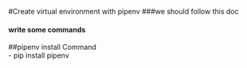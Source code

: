

#Create virtual environment with pipenv
###we should follow this doc
#### write some commands

 ##pipenv install Command  
     -  pip install pipenv
